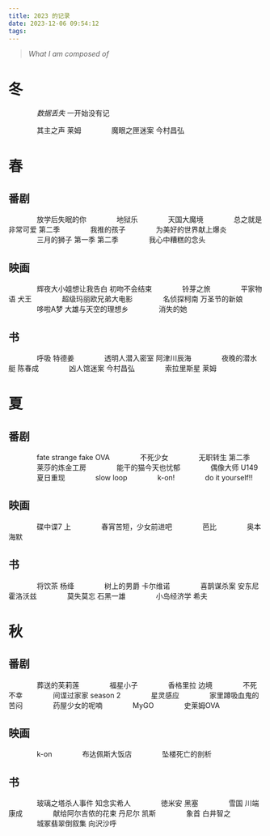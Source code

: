 ```yaml
---
title: 2023 的记录
date: 2023-12-06 09:54:12
tags:
---
```


>*What I am composed of*

# 冬
　　　　*数据丢失* 一开始没有记


　　　　其主之声 莱姆
　　　　魔眼之匣迷案 今村昌弘
　　
# 春
## 番剧
　　　　放学后失眠的你
　　　　地狱乐
　　　　天国大魔境
　　　　总之就是非常可爱 第二季
　　　　我推的孩子
　　　　为美好的世界献上爆炎
　　　　三月的狮子 第一季 第二季
　　　　我心中糟糕的念头
## 映画
　　　　辉夜大小姐想让我告白 初吻不会结束
　　　　铃芽之旅
　　　　平家物语 犬王
　　　　超级玛丽欧兄弟大电影
　　　　名侦探柯南 万圣节的新娘
　　　　哆啦A梦 大雄与天空的理想乡
　　　　消失的她
## 书
　　　　呼吸 特德姜
　　　　透明人潜入密室 阿津川辰海
　　　　夜晚的潜水艇 陈春成
　　　　凶人馆迷案 今村昌弘
　　　　索拉里斯星 莱姆
# 夏
## 番剧
　　　　fate strange fake OVA
　　　　不死少女
　　　　无职转生 第二季
　　　　莱莎的炼金工房
　　　　能干的猫今天也忧郁
　　　　偶像大师 U149
　　　　夏日重现
　　　　slow loop
　　　　k-on!
　　　　do it yourself!!
## 映画
　　　　碟中谍7 上
　　　　春宵苦短，少女前进吧
　　　　芭比
　　　　奥本海默
## 书
　　　　将饮茶 杨绛
　　　　树上的男爵 卡尔维诺
　　　　喜鹊谋杀案 安东尼 霍洛沃兹
　　　　莫失莫忘 石黑一雄
　　　　小岛经济学 希夫
　　　　
# 秋
## 番剧
　　　　葬送的芙莉莲
　　　　福星小子
　　　　香格里拉 边境
　　　　不死不幸
　　　　间谍过家家 season 2
　　　　星灵感应
　　　　家里蹲吸血鬼的苦闷
　　　　药屋少女的呢喃
　　　　MyGO
　　　　史莱姆OVA
　　　　
## 映画
　　　　k-on
　　　　布达佩斯大饭店
　　　　坠楼死亡的剖析
　　　　
## 书
　　　　玻璃之塔杀人事件 知念实希人
　　　　徳米安 黑塞
　　　　雪国 川端康成
　　　　献给阿尔吉侬的花束 丹尼尔 凯斯
　　　　象首 白井智之
　　　　城冢翡翠倒叙集  向沢沙呼
